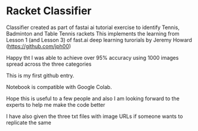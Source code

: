 # Racket Classifier
Classifier created as part of fastai ai tutorial exercise to identify Tennis, Badminton and Table Tennis rackets
This implements the learning from Lesson 1 (and Lesson 3) of fast.ai deep learning turorials by Jeremy Howard (https://github.com/jph00)

Happy tht I was able to achieve over 95% accuracy using 1000 images spread across the three categories

This is my first github entry.

Notebook is compatible with Google Colab.

Hope this is useful to a few people and also I am looking forward to the experts to help me make the code better

I have also given the three txt files with image URLs if someone wants to replicate the same
